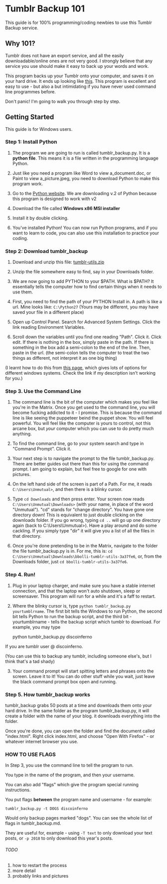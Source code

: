 # Tumblr Backup 101

This guide is for 100% programming/coding newbies to use this Tumblr Backup service.

## Why 101?
Tumblr does not have an export service, and all the easily downloadable/online ones are not very good. I strongly believe that any service you use should make it easy to back up your words and work.

This program backs up your Tumblr onto your computer, and saves it on your hard drive. It ends up looking like [this](http://drbeat.li/tumblr). This program is excellent and easy to use - but also a but intimidating if you have never used command line programmes before.

Don't panic! I'm going to walk you through step by step.

## Getting Started
This guide is for Windows users. 

### Step 1: Install Python
1. The program we are going to run is called tumblr_backup.py. It is a **python file**. This means it is a file written in the programming language Python.

2. Just like you need a program like Word to view a_document.doc, or Paint to view a_picture.jpeg, you need to download Python to make this program work.

3. Go to the [Python website](https://www.python.org/downloads/release/python-2712/). We are downloading v.2 of Python because this program is designed to work with v2

4. Download the file called **Windows x86 MSI installer**

5. Install it by double clicking.

6. You've installed Python! You can now run Python programs, and if you want to learn to code, you can also use this installation to practice your coding.

### Step 2: Download tumblr_backup

1. Download and unzip this file: [tumblr-utils.zip](https://github.com/bbolli/tumblr-utils/zipball/master)

2. Unzip the file somewhere easy to find, say in your Downloads folder. 

3. We are now going to add PYTHON to your $PATH. What is $PATH? It essentially tells the computer how to find certain things when it needs to use them. 

4. First, you need to find the path of your PYTHON Install in. A path is like a url. Mine looks like:
`C:\Python27`
(Yours may be different, you may have saved your file in a different place)

5. Open up Control Panel. Search for Advanced System Settings. Click the link reading Environment Variables. 

6. Scroll down the variables until you find one reading "Path". Click it. Click edit. If there is nothing in the box, simply paste in the path. If there is something in the box add a semi-colon to the end of the line. Then, paste in the url. (the semi-colon tells the computer to treat the two things as different, not interpret it as one big thing)

(I learnt how to do this from [this page](https://www.java.com/en/download/help/path.xml), which gives lots of options for different windows systems. Check the link if my description isn't working for you.)

### Step 3. Use the Command Line

1. The command line is the bit of the computer which makes you feel like you're in the Matrix. Once you get used to the command line, you will become fucking addicted to it - I promise. This is because the command line is like seeing the puppeteer beind the puppet show. You will feel powerful. You will feel like the computer is yours to control, not this arcane box, but *your* computer which you can use to do pretty much anything.

2. To find the command line, go to your system search and type in "Command Prompt". Click it.

3. Your next step is to navigate the prompt to the file tumblr_backup.py. There are better guides out there than this for using the command prompt. I am going to explain, but feel free to google for one with pictures.

4. On the left hand side of the screen is part of a Path. For me, it reads `C:\Users\Unmutual>`, and then there is a blinky cursor. 

5. Type `cd Downloads` and then press enter. Your screen now reads `C:\Users\Unmutual\Downloads>` (with your name, in place of the word "Unmutual"). "cd" stands for "change directory". You have gone one directory down! This is equivalent to just double clicking on the downloads folder. If you go wrong, typing `cd ..` will go up one directory again (back to C:\Users\Unmutual>). Have a play around and do some cackling. If you simply type "dir" it will give you a list of all the files in that directory.

6. Once you're done pretending to be in the Matrix, navigate to the folder the file tumblr_backup.py is in. For me, this is:
`cd C:\Users\Unmutual\Downloads\bbolli-tumblr-utils-3a37fe6`, or, from the Downloads folder, just `cd bbolli-tumblr-utils-3a37fe6`.

### Step 4. Run!

1. Plug in your laptop charger, and make sure you have a stable internet connection, and that the laptop won't auto shutdown, sleep or screensaver. This program will run for a while and it's a faff to restart.

2. Where the blinky cursor is, type `python tumblr_backup.py yourtumblrname`. The first bit tells the Windows to run Python, the second bit tells Python to run the backup script, and the third bit - yourtumblrname - tells the backup script which tumblr to download. For example, you may type

    python tumblr_backup.py discoinferno

If you are tumblr user @ discoinferno. 

(You can use this to backup any tumblr, including someone else's, but I think that's a tad shady)

3. Your command prompt will start spitting letters and phrases onto the screen. Leave it to it! You can do other stuff while you wait, just leave the black command prompt box open and running.

### Step 5. How tumblr_backup works

tumblr_backup grabs 50 posts at a time and downloads them onto your hard drive. In the same folder as the program tumblr_backup.py, it will create a folder with the name of your blog. it downloads everything into the folder. 

Once you're done, you can open the folder and find the document called "index.html". Right click index.html, and choose "Open With Firefox" - or whatever internet browser you use.

### HOW TO USE FLAGS

In Step 3, you use the command line to tell the program to run.

You type in the name of the program, and then your username.

You can also add "flags" which give the program special running instructions.

You put flags **between** the program name and username - for example:

    tumblr_backup.py -t DOGS discoinferno

Would only backup pages marked "dogs". You can see the whole list of flags in tumblr_backup.md.

They are useful for, example - using `-T text` to only download your text posts, or `-p 2018` to only download this year's posts.


###### TODO

1. how to restart the process
2. more detail
3. probably links and pictures




